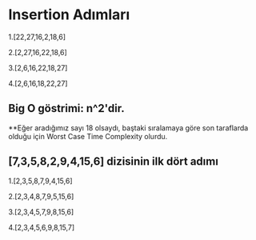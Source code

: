 # Insertion Adımları
1.[22,27,16,2,18,6]

2.[2,27,16,22,18,6]

3.[2,6,16,22,18,27]

4.[2,6,16,18,22,27]

## Big O göstrimi: n^2'dir.

**Eğer aradığımız sayı 18 olsaydı, baştaki sıralamaya göre son taraflarda olduğu için Worst Case Time Complexity olurdu.

## [7,3,5,8,2,9,4,15,6] dizisinin ilk dört adımı

1.[2,3,5,8,7,9,4,15,6]

2.[2,3,4,8,7,9,5,15,6]

3.[2,3,4,5,7,9,8,15,6]

4.[2,3,4,5,6,9,8,15,7]
